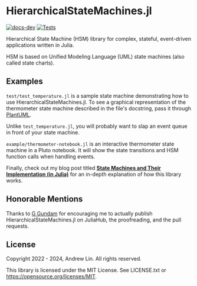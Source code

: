 # HierarchicalStateMachines.jl

[![docs-dev](https://img.shields.io/badge/docs-dev-blue.svg)](https://andrewwashere.github.io/HierarchicalStateMachines.jl/dev)
[![Tests](https://github.com/AndrewWasHere/HSM.jl/actions/workflows/tests.yml/badge.svg)](https://github.com/AndrewWasHere/HSM.jl/actions/workflows/tests.yml)

Hierarchical State Machine (HSM) library for complex, stateful, event-driven 
applications written in Julia.

HSM is based on Unified Modeling Language (UML) state machines (also called
state charts).

## Examples

`test/test_temperature.jl` is a sample state machine demonstrating how to use
HierarchicalStateMachines.jl. To see a graphical representation of the 
thermometer state machine described in the file's docstring, pass it through 
[PlantUML](https://plantuml.com).

Unlike `test_temperature.jl`, you will probably want to slap an event queue in 
front of your state machine.

`example/thermometer-notebook.jl` is an interactive thermometer state machine in
a Pluto notebook. It will show the state transitions and HSM function calls when
handling events.

Finally, check out my blog post titled 
**[State Machines and Their Implementation (in Julia)](https://andrewwashere.github.io/2022/05/21/state-machines.html)**
for an in-depth explanation of how this library works.

## Honorable Mentions

Thanks to [G Gundam](https://github.com/g-gundam) for encouraging me to 
actually publish HierarchicalStateMachines.jl on JuliaHub, the proofreading, and 
the pull requests.

## License

Copyright 2022 - 2024, Andrew Lin. All rights reserved.

This library is licensed under the MIT License. See LICENSE.txt or
https://opensource.org/licenses/MIT.
